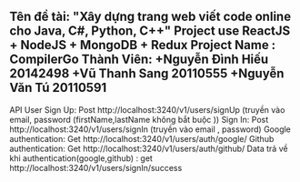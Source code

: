 Tên đề tài: "Xây dựng trang web viết code online cho Java, C#, Python, C++"
Project use ReactJS + NodeJS + MongoDB + Redux
Project Name : CompilerGo
Thành Viên: 
+Nguyễn Đình Hiếu 20142498
+Vũ Thanh Sang 20110555
+Nguyễn Văn Tú 20110591
----------------------------
API 
User
Sign Up: Post http://localhost:3240/v1/users/signUp (truyền vào email, password (firstName,lastName không bắt buộc ))
Sign In: Post http://localhost:3240/v1/users/signIn (truyền vào email , password)
Google authentication: Get http://localhost:3240/v1/users/auth/google/
Github authentication: Get http://localhost:3240/v1/users/auth/github/
Data trả về khi authentication(google,github) : get http://localhost:3240/v1/users/signIn/success
